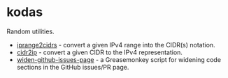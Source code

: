 # kodas

Random utilities.

* [iprange2cidrs](/iprange2cidrs) - convert a given IPv4 range into the CIDR(s)
  notation.
* [cidr2ip](/cidr2ip) - convert a given CIDR to the IPv4 representation.
* [widen-github-issues-page](/widen-github-issues-page) - a Greasemonkey script
  for widening code sections in the GitHub issues/PR page.
